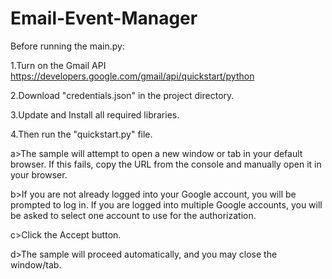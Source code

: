 # Email-Event-Manager

Before running the main.py:

1.Turn on the Gmail API 
https://developers.google.com/gmail/api/quickstart/python

2.Download "credentials.json" in the project directory.

3.Update and Install all required libraries.

4.Then run the "quickstart.py" file.

a>The sample will attempt to open a new window or tab in your default browser. If this fails, copy the URL from the console and manually open it in your browser.

b>If you are not already logged into your Google account, you will be prompted to log in. If you are logged into multiple Google accounts, you will be asked to select one account to use for the authorization.

c>Click the Accept button.

d>The sample will proceed automatically, and you may close the window/tab.

